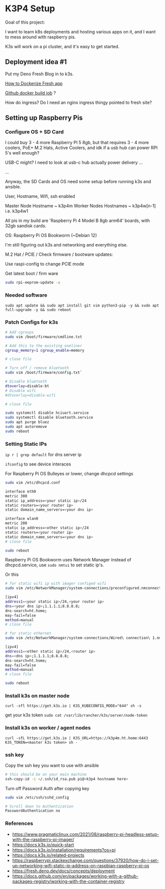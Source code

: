# K3P4 Setup

Goal of this project:

I want to learn k8s deployments and hosting various apps on it, and I want to mess around with raspberry pis.

K3s will work on a pi cluster, and it's easy to get started.

## Deployment idea #1

Put my Deno Fresh Blog in to k3s.

[How to Dockerize Fresh app](https://fresh.deno.dev/docs/concepts/deployment)

[Github docker build job](https://docs.github.com/en/packages/working-with-a-github-packages-registry/working-with-the-container-registry) ?

How do ingress? Do I need an nginx ingress thingy pointed to fresh site?

## Setting up Raspberry Pis

### Configure OS + SD Card

I could buy 3 - 4 more Raspberry PI 5 8gb, but that requires 3 - 4 more coolers, PoE+ M.2 Hats, Active Coolers, and idk if a usb hub can power RPI 5's well enough?

USB-C might? I need to look at usb-c hub actually power delivery ...

...

Anyway, the SD Cards and OS need some setup before running k3s and ansible.

User, Hostname, Wifi, ssh enabled

Master Node Hostname ~ k3p4m
Worker Nodes Hostnames ~ k3p4w[n-1] i.e. k3p4w1

All pis in my build are 'Raspberry Pi 4 Model B 8gb arm64' boards, with 32gb sandisk cards.

OS: Raspberry Pi OS Bookworm (~Debian 12)

I'm still figuring out k3s and networking and everything else.

M.2 Hat / PCIE / Check firmware / bootware updates:

Use raspi-config to change PCIE mode

Get latest boot / firm ware

```sh
sudo rpi-eeprom-update -a
```

### Needed software

`sudo apt update && sudo apt install git vim python3-pip -y && sudo apt full-upgrade -y && sudo reboot`

### Patch Configs for k3s

```sh
# Add cgroups
sudo vim /boot/firmware/cmdline.txt

# Add this to the existing oneliner
cgroup_memory=1 cgroup_enable=memory

# close file

# Turn off / remove bluetooth
sudo vim /boot/firmware/config.txt`

# Disable bluetooth
dtoverlay=disable-bt
# Disable wifi
#dtoverlay=disable-wifi

# close file

sudo systemctl disable hciuart.service
sudo systemctl disable bluetooth.service
sudo apt purge bluez
sudo apt autoremove
sudo reboot
```

### Setting Static IPs

`ip r | grep default` for dns server ip

`ifconfig` to see device interaces

For Raspberry Pi OS Bulleyes or lower, change dhcpcd settings

```sh
sudo vim /etc/dhcpcd.conf

interface eth0
metric 300
static ip_address=<your static ip>/24
static routers=<your router ip>
static domain_name_servers=<your dns ip>

interface wlan0
metric 200
static ip_address=<other static ip>/24
static routers=<your router ip>
static domain_name_servers=<your dns ip>
# close file

sudo reboot
```

Raspberry Pi OS Bookworm uses Network Manager instead of dhcpcd.service, use `sudo nmtui` to set static ip's.

Or this

```sh
# for static wifi ip with imager configed wifi
sudo vim /etc/NetworkManager/system-connections/preconfigured.nmconnection

[ipv4]
address1=<your static ip>/24,<your router ip>
dns=<your dns ip>;1.1.1.1;8.8.8.8;
dns-search=ht.home;
may-fail=false
method=manual
# close file

# for static ethernet
sudo vim /etc/NetworkManager/system-connections/Wired\ connection\ 1.nmconnection

[ipv4]
address1=<other static ip>/24,<router ip>
dns=<dns ip>;1.1.1.1;8.8.8.8;
dns-search=ht.home;
may-fail=false
method=manual
# close file

sudo reboot
```

### Install k3s on master node

`curl -sfl https://get.k3s.io | K3S_KUBECONFIG_MODE="644" sh -s`

get your k3s token `sudo cat /var/lib/rancher/k3s/server/node-token`

### Install k3s on worker / agent nodes

`curl -sfL https://get.k3s.io | K3S_URL=https://k3p4m.ht.home:6443 K3S_TOKEN=<master k3s token> sh -`

### ssh key

Copy the ssh key you want to use with ansible

```sh
# this should be on your main machine
ssh-copy-id -i ~/.ssh/id_rsa.pub pi@<k3p4 hostname here>
```

Turn off Password Auth after copying key

```sh
sudo vim /etc/ssh/sshd_config

# Scroll down to Authentication
PasswordAuthentication no
```

### References

- <https://www.pragmaticlinux.com/2021/08/raspberry-pi-headless-setup-with-the-raspberry-pi-imager/>
- <https://docs.k3s.io/quick-start>
- <https://docs.k3s.io/installation/requirements?os=pi>
- <https://docs.k3s.io/related-projects>
- <https://raspberrypi.stackexchange.com/questions/37920/how-do-i-set-up-networking-wifi-static-ip-address-on-raspbian-raspberry-pi-os>
- <https://fresh.deno.dev/docs/concepts/deployment>
- <https://docs.github.com/en/packages/working-with-a-github-packages-registry/working-with-the-container-registry>
